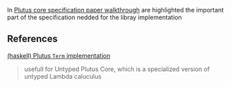
In [Plutus core specification paper walkthrough](./Plutus%20core%20specification%20paper%20walkthrough.md) are highlighted the important part of the specification nedded for the libray implementation

## References

[(haskell) Plutus ```Term``` implementation](https://github.com/input-output-hk/plutus/blob/master/plutus-core/plutus-core/src/PlutusCore/Core/Type.hs#L79)
> usefull for Untyped Plutus Core, which is a specialized version of untyped Lambda caluculus